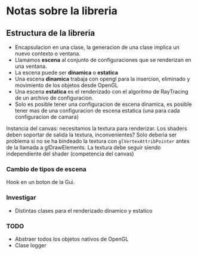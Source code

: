 # Notas sobre la libreria

## Estructura de la libreria
- Encapsulacion en una clase, la generacion de una clase implica un nuevo
contexto o ventana.
- Llamamos **escena** al conjunto de configuraciones que se renderizan en una ventana.
- La escena puede ser **dinamica** o **estatica**
- Una escena **dinamica** trabaja con opengl para la insercion, eliminado y movimiento de los objetos desde OpenGL
- Una escena **estatica** es el renderizado con el algoritmo de RayTracing de un archivo de configuracion.
- Solo es posible tener una configuracion de escena dinamica, es posible tener mas de una configuracion de escena estatica (una para cada configuracion de camara)

Instancia del canvas: necesitamos la textura para renderizar.
Los shaders deben soportar de salida la textura, inconvenientes? Solo deberia ser problema si no se ha
bindeado la textura con `glVertexAttribPointer` antes de la llamada a glDrawElements. La textura debe seguir siendo
independiente del shader (competencia del canvas)

### Cambio de tipos de escena
Hook en un boton de la Gui.

### Investigar
- Distintas clases para el renderizado dinamico y estatico

### TODO
- Abstraer todos los objetos nativos de OpenGL
- Clase logger
